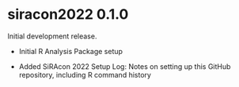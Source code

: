 # siracon2022 0.1.0

Initial development release.

* Initial R Analysis Package setup

* Added SiRAcon 2022 Setup Log: Notes on setting up this GitHub repository, including R command history
